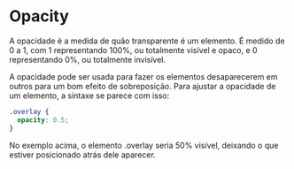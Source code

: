# Opacity
A opacidade é a medida de quão transparente é um elemento. É medido de 0 a 1, com 1 representando 100%, ou totalmente visível e opaco, e 0 representando 0%, ou totalmente invisível.

A opacidade pode ser usada para fazer os elementos desaparecerem em outros para um bom efeito de sobreposição. Para ajustar a opacidade de um elemento, a sintaxe se parece com isso:

```css
.overlay {
  opacity: 0.5;
}
```

No exemplo acima, o elemento .overlay seria 50% visível, deixando o que estiver posicionado atrás dele aparecer.